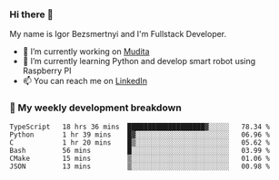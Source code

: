 ### Hi there 👋

My name is Igor Bezsmertnyi and I'm Fullstack Developer.

- 🔭 I’m currently working on [Mudita](https://mudita.com/)
- 🌱 I’m currently learning Python and develop smart robot using Raspberry PI
- 📫 You can reach me on [LinkedIn](https://www.linkedin.com/in/igor-bezsmertnyi-529522114/)

### 🧮 My weekly development breakdown
<!--START_SECTION:waka-->

```text
TypeScript   18 hrs 36 mins  ███████████████████▓░░░░░   78.34 %
Python       1 hr 39 mins    █▓░░░░░░░░░░░░░░░░░░░░░░░   06.96 %
C            1 hr 20 mins    █▒░░░░░░░░░░░░░░░░░░░░░░░   05.62 %
Bash         56 mins         █░░░░░░░░░░░░░░░░░░░░░░░░   03.99 %
CMake        15 mins         ▒░░░░░░░░░░░░░░░░░░░░░░░░   01.06 %
JSON         13 mins         ▒░░░░░░░░░░░░░░░░░░░░░░░░   00.98 %
```

<!--END_SECTION:waka-->

<!--
**igorbezsmertnyi/igorbezsmertnyi** is a ✨ _special_ ✨ repository because its `README.md` (this file) appears on your GitHub profile.

Here are some ideas to get you started:

- 🔭 I’m currently working on ...
- 🌱 I’m currently learning ...
- 👯 I’m looking to collaborate on ...
- 🤔 I’m looking for help with ...
- 💬 Ask me about ...
- 📫 How to reach me: ...
- 😄 Pronouns: ...
- ⚡ Fun fact: ...
-->
